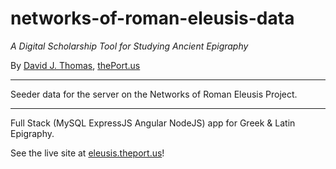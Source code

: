 # networks-of-roman-eleusis-data

*A Digital Scholarship Tool for Studying Ancient Epigraphy*

By [David J. Thomas](mailto:dave.a.base@gmail.com), [thePort.us](https://thePort.us)

---

Seeder data for the server on the Networks of Roman Eleusis Project.

---

Full Stack (MySQL ExpressJS Angular NodeJS) app for Greek & Latin Epigraphy.

See the live site at [eleusis.theport.us](https://eleusis.thePort.us)!
